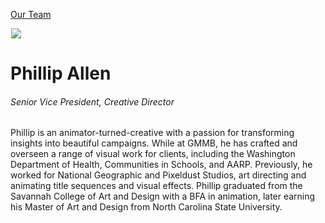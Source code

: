 





[Our Team](/who-we-are/team/)


![](data:image/gif;base64,R0lGODlhAQABAAAAACH5BAEKAAEALAAAAAABAAEAAAICTAEAOw==)![](https://www.gmmb.com/wp-content/uploads/2015/11/Phillip-Allen-0391-468x468.jpg)


Phillip Allen
=============


###### Senior Vice President, Creative Director


Phillip is an animator-turned-creative with a passion for transforming insights into beautiful campaigns. While at GMMB, he has crafted and overseen a range of visual work for clients, including the Washington Department of Health, Communities in Schools, and AARP. Previously, he worked for National Geographic and Pixeldust Studios, art directing and animating title sequences and visual effects. Phillip graduated from the Savannah College of Art and Design with a BFA in animation, later earning his Master of Art and Design from North Carolina State University.











